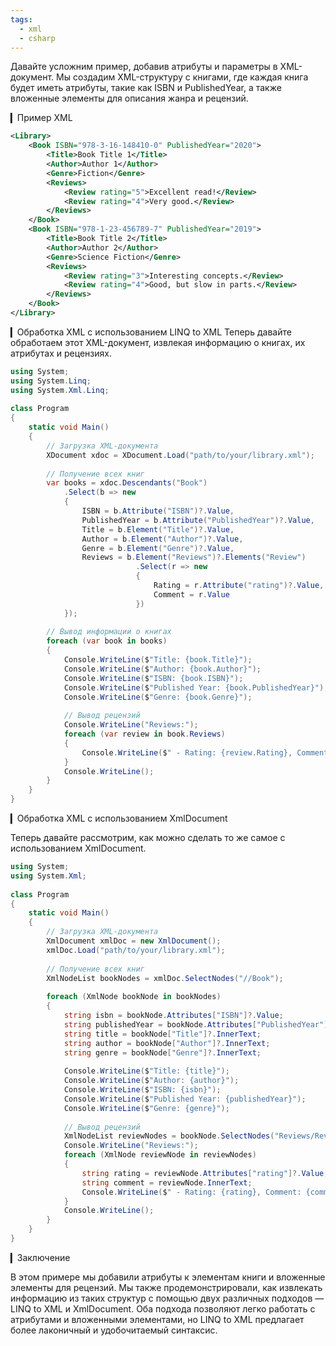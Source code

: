 ```yaml
---
tags:
  - xml
  - csharp
---
```


Давайте усложним пример, добавив атрибуты и параметры в XML-документ. Мы создадим XML-структуру с книгами, где каждая книга будет иметь атрибуты, такие как ISBN и PublishedYear, а также вложенные элементы для описания жанра и рецензий.


▎Пример XML
```xml
<Library>
    <Book ISBN="978-3-16-148410-0" PublishedYear="2020">
        <Title>Book Title 1</Title>
        <Author>Author 1</Author>
        <Genre>Fiction</Genre>
        <Reviews>
            <Review rating="5">Excellent read!</Review>
            <Review rating="4">Very good.</Review>
        </Reviews>
    </Book>
    <Book ISBN="978-1-23-456789-7" PublishedYear="2019">
        <Title>Book Title 2</Title>
        <Author>Author 2</Author>
        <Genre>Science Fiction</Genre>
        <Reviews>
            <Review rating="3">Interesting concepts.</Review>
            <Review rating="4">Good, but slow in parts.</Review>
        </Reviews>
    </Book>
</Library>
```

▎Обработка XML с использованием LINQ to XML
Теперь давайте обработаем этот XML-документ, извлекая информацию о книгах, их атрибутах и рецензиях.
```cs
using System;
using System.Linq;
using System.Xml.Linq;
  
class Program
{
    static void Main()
    {
        // Загрузка XML-документа
        XDocument xdoc = XDocument.Load("path/to/your/library.xml");
  
        // Получение всех книг
        var books = xdoc.Descendants("Book")
            .Select(b => new
            {
                ISBN = b.Attribute("ISBN")?.Value,
                PublishedYear = b.Attribute("PublishedYear")?.Value,
                Title = b.Element("Title")?.Value,
                Author = b.Element("Author")?.Value,
                Genre = b.Element("Genre")?.Value,
                Reviews = b.Element("Reviews")?.Elements("Review")
                            .Select(r => new
                            {
                                Rating = r.Attribute("rating")?.Value,
                                Comment = r.Value
                            })
            });
  
        // Вывод информации о книгах
        foreach (var book in books)
        {
            Console.WriteLine($"Title: {book.Title}");
            Console.WriteLine($"Author: {book.Author}");
            Console.WriteLine($"ISBN: {book.ISBN}");
            Console.WriteLine($"Published Year: {book.PublishedYear}");
            Console.WriteLine($"Genre: {book.Genre}");
  
            // Вывод рецензий
            Console.WriteLine("Reviews:");
            foreach (var review in book.Reviews)
            {
                Console.WriteLine($" - Rating: {review.Rating}, Comment: {review.Comment}");
            }
            Console.WriteLine();
        }
    }
}
```

▎Обработка XML с использованием XmlDocument

Теперь давайте рассмотрим, как можно сделать то же самое с использованием XmlDocument.
```cs
using System;
using System.Xml;
  
class Program
{
    static void Main()
    {
        // Загрузка XML-документа
        XmlDocument xmlDoc = new XmlDocument();
        xmlDoc.Load("path/to/your/library.xml");
  
        // Получение всех книг
        XmlNodeList bookNodes = xmlDoc.SelectNodes("//Book");
  
        foreach (XmlNode bookNode in bookNodes)
        {
            string isbn = bookNode.Attributes["ISBN"]?.Value;
            string publishedYear = bookNode.Attributes["PublishedYear"]?.Value;
            string title = bookNode["Title"]?.InnerText;
            string author = bookNode["Author"]?.InnerText;
            string genre = bookNode["Genre"]?.InnerText;
  
            Console.WriteLine($"Title: {title}");
            Console.WriteLine($"Author: {author}");
            Console.WriteLine($"ISBN: {isbn}");
            Console.WriteLine($"Published Year: {publishedYear}");
            Console.WriteLine($"Genre: {genre}");
  
            // Вывод рецензий
            XmlNodeList reviewNodes = bookNode.SelectNodes("Reviews/Review");
            Console.WriteLine("Reviews:");
            foreach (XmlNode reviewNode in reviewNodes)
            {
                string rating = reviewNode.Attributes["rating"]?.Value;
				string comment = reviewNode.InnerText;
				Console.WriteLine($" - Rating: {rating}, Comment: {comment}");
            }
            Console.WriteLine();
        }
    }
}
```
▎Заключение

В этом примере мы добавили атрибуты к элементам книги и вложенные элементы для рецензий. Мы также продемонстрировали, как извлекать информацию из таких структур с помощью двух различных подходов — LINQ to XML и XmlDocument. Оба подхода позволяют легко работать с атрибутами и вложенными элементами, но LINQ to XML предлагает более лаконичный и удобочитаемый синтаксис.